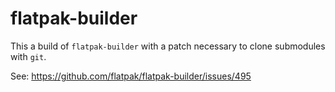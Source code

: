 # flatpak-builder

This a build of `flatpak-builder` with a patch necessary to clone submodules
with `git`.

See: https://github.com/flatpak/flatpak-builder/issues/495
